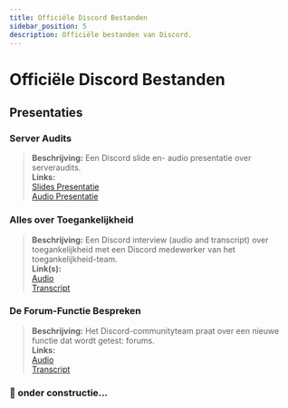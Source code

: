 ```yaml
---
title: Officiële Discord Bestanden
sidebar_position: 5
description: Officiële bestanden van Discord.
---
```


# Officiële Discord Bestanden

## Presentaties

### Server Audits

> **Beschrijving:** Een Discord slide en- audio presentatie over serveraudits. <br/>
> **Links:** <br/>
> [Slides Presentatie](https://docs.google.com/presentation/d/18QQyl0WhTOdYt0F0mBPQf2AusBPF7HqP8e39zjEwKsc/edit#slide=id.g130c86c984d_0_12) <br/>
> [Audio Presentatie](https://cdn.discordapp.com/attachments/960960145800704030/982392876254232667/DAC_AuditingYourServer_ExperimentalContent.mp3)

### Alles over Toegankelijkheid

> **Beschrijving:** Een Discord interview (audio and transcript) over toegankelijkheid met een Discord medewerker van het toegankelijkheid-team. <br/>
> **Link(s):** <br/>
> [Audio](https://dis.gd/RadioDiscord_Accessibility) <br/>
> [Transcript](https://dis.gd/RadioDiscordAccessibilityTranscript)

### De Forum-Functie Bespreken

> **Beschrijving:** Het Discord-communityteam praat over een nieuwe functie dat wordt getest: forums. <br/>
> **Links:** <br/>
> [Audio](https://dis.gd/Radio-Discord-Forums-Beta) <br/>
> [Transcript](https://dis.gd/Radio-Discord-Forums-Beta-Transcript)

### 🚧 onder constructie...
